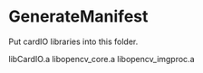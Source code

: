 # GenerateManifest

Put cardIO libraries into this folder.

libCardIO.a
libopencv_core.a
libopencv_imgproc.a
